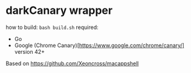 # darkCanary wrapper

how to build: `bash build.sh`
required:
* Go
* Google (Chrome Canary)[https://www.google.com/chrome/canary/] version 42+


Based on https://github.com/Xeoncross/macappshell
